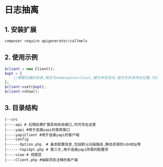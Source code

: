 # 日志抽离

## 1. 安装扩展

```bash
composer require apigenerator/callmelx
```

## 2. 使用示例

```php
$client = new Client();
$opt = [
    //需要扫描的目录,格式为namespace=>local,键为命名空间,值为文件夹所在位置,可以配置多个  
];
$client->set($opt);
$client->show();
```

## 3. 目录结构

```shell
|--src
|----api # 后期如果扩展其他系统接口,均可写在这里
|----yapi #用于连接yapi的类库接口
|----yapiClient #用于连接yapi的客户端
|----config
|------Option.php  # 基本配置信息,包括默认扫描路径,静态资源的cdn地址等
|------YapiOpt.php # 第三方,用于连接yapi所需的配置项
|----view # 视图层
|----Client.php #抽取项目注释的客户端
```


